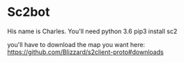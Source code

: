 # Sc2bot
His name is Charles.
You'll need python 3.6
pip3 install sc2

you'll have to download the map you want here: https://github.com/Blizzard/s2client-proto#downloads
